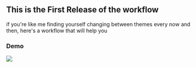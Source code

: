 ## This is the First Release of the workflow

if you're like me finding yourself changing between themes every now and then,
here's a workflow that will help you

### Demo

![](BetterDiscord-Demo.gif)
